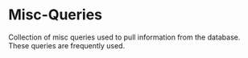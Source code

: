 # Misc-Queries
Collection of misc queries used to pull information from the database.  These queries are frequently used.
